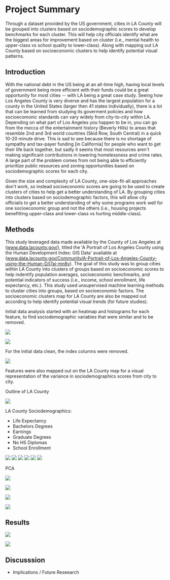 # Project Summary
Through a dataset provided by the US government, cities in LA County will be grouped into clusters based on sociodemographic scores to develop benchmarks for each cluster. This will help city officials identify what are the biggest areas for improvement based on cluster (i.e., mental health to upper-class vs school quality to lower-class). Along with mapping out LA County based on socioeconomic clusters to help identify potential visual patterns.


## Introduction

With the national debt in the US being at an all-time high, having local levels of government being more efficient with their funds could be a great opportunity for most cities -- with LA being a great case study. Seeing how Los Angeles County is very diverse and has the largest population for a county in the United States (larger then 41 states individually), there is a lot that can be learned from studying its goverment policies and how socioecomonic standards can vary widely from city-to-city within LA. Depending on what part of Los Angeles you happen to be in, you can go from the mecca of the entertainment history (Beverly Hills) to areas that resemble 2nd and 3rd world countries (Skid Row, South Central) in a quick 10-20 minute drive. This is sad to see because there is no shortage of sympathy and tax-payer funding [in California] for people who want to get their life back together, but sadly it seems that most resources aren't making significant contributions in lowering homelessness and crime rates. A large part of the problem comes from not being able to efficiently prioritize public resources and zoning opportunities based on sociodemographic scores for each city. 

Given the size and complexity of LA County, one-size-fit-all approaches don't work, so instead socioeconomic scores are going to be used to create clusters of cities to help get a better understanding of LA. By grouping cities into clusters based on sociodemographic factors, this will allow city officiails to get a better understanding of why some programs work well for one socioeconomic group and not the others (i.e., housing projects benefitting upper-class and lower-class vs hurting middle-class). 

## Methods

This study leveraged data made available by the County of Los Angeles at (www.data.lacounty.gov/), titled the 'A Portrait of Los Angeles County using the Human Development Index: GIS Data' available at (www.data.lacounty.gov/Community/A-Portrait-of-Los-Angeles-County-using-the-Human-D/j7aj-mn8v). The goal of this study was to group cities within LA County into clusters of groups based on socioeconomic scores to help indentify population averages, socioeconomic benchmarks, and potential indicators of success (i.e., income, school enrollment, life expectancy, etc.). This study used unsupervised machine learning methods to cluster cities into groups, based on socioeconomic factors. The socioeconomic clusters map for LA County are also be mapped out according to help identify potential visual trends (for future studies).

Initial data analysis started with an heatmap and histograms for each feature, to find sociodemographic variables that were similar and to be removed.

![](Images/LA%20County%20Heatmap.PNG)

![](Images/LA%20County%20Histograms.png)

For the initial data clean, the index columns were removed.

![](Images/LA%20County%20Heatmap%20Model.PNG)

Features were also mapped out on the LA County map for a visual representation of the variance in sociodemographics scores from city to city.

Outline of LA County

![](Images/LA%20County%20Map.PNG)

LA County Sociodemographics: 
- Life Expectancy
- Bachelors Degrees
- Earnings
- Graduate Degrees
- No HS Diplomas
- School Enrollment

![](Images/LA%20County%20Map%20-%20Bachelors%20Degree.PNG)
![](Images/LA%20County%20Map%20-%20Earnings.PNG)
![](Images/LA%20County%20Map%20-%20Graduate%20Degrees.PNG)
![](Images/LA%20County%20Map%20-%20Human%20Development%20Index.PNG)
![](Images/LA%20County%20Map%20-%20No%20HS%20Diplomas.PNG)
![](Images/LA%20County%20Map%20-%20School%20Enrollment.PNG)

PCA

![](Images/LA%20County%20Pairplot%20Model.PNG)

![](Images/LA%20County%20PCA.PNG)

![](Images/LA%20County%20Pairplot%20PCA.PNG)

![](Images/LA%20County%20Pairplot%20Model%20PCA.PNG)

## Results

![](Images/LA%20County%20Map%20-%20Model%20PCA.PNG)

![](Images/LA%20County%20Benchmarks.PNG)

## Discusssion

- Implications / Future Reseearch
